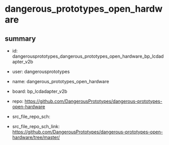 # dangerous_prototypes_open_hardware
 
## summary 
* id: dangerousprototypes_dangerous_prototypes_open_hardware_bp_lcdadapter_v2b
* user: dangerousprototypes
* name: dangerous_prototypes_open_hardware
* board: bp_lcdadapter_v2b
* repo: https://github.com/DangerousPrototypes/dangerous-prototypes-open-hardware



* src_file_repo_sch: 
* src_file_repo_sch_link: https://github.com/DangerousPrototypes/dangerous-prototypes-open-hardware/tree/master/






